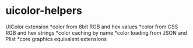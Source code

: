 uicolor-helpers
===============

UIColor extension
*color from 8bit RGB and hex values
*color from CSS RGB and hex strings
*color caching by name
*color loading from JSON and Plist
*core graphics equivalent extensions 
